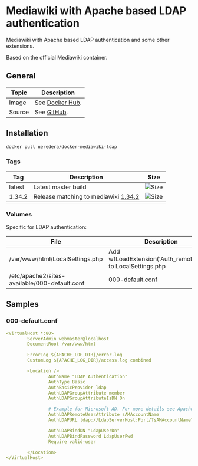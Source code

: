 # Mediawiki with Apache based LDAP authentication

Mediawiki with Apache based LDAP authentication and some other extensions.

Based on the official Mediawiki container.

## General

| Topic  | Description                                                             |
|--------|-------------------------------------------------------------------------|
| Image  | See [Docker Hub](https://hub.docker.com/repository/docker/neredera/mediawiki-ldap). |
| Source | See [GitHub](https://github.com/neredera/docker-mediawiki-ldap).      |

## Installation

```sh
docker pull neredera/docker-mediawiki-ldap
```

### Tags

| Tag    | Description                                                                                                   | Size                                                                                                                             |
|--------|---------------------------------------------------------------------------------------------------------------|------------------------------------------------------------------------------------------------------------------------------|
| latest | Latest master build                                                                                           | ![Size](https://shields.beevelop.com/docker/image/image-size/neredera/docker-mediawiki-ldap/latest.svg?style=flat-square) |
| 1.34.2 | Release matching to mediawiki [1.34.2](https://github.com/neredera/docker-mediawiki-ldap/releases/tag/1.34.2) | ![Size](https://shields.beevelop.com/docker/image/image-size/neredera/docker-mediawiki-ldap/1.32.2.svg?style=flat-square) |

### Volumes

Specific for LDAP authentication:

| File                                          | Description                                                         |
|-----------------------------------------------|---------------------------------------------------------------------|
| /var/www/html/LocalSettings.php               | Add wfLoadExtension('Auth_remoteuser'); to LocalSettings.php        |
| /etc/apache2/sites-available/000-default.conf | 000-default.conf |

## Samples

### 000-default.conf

```yaml
<VirtualHost *:80>
        ServerAdmin webmaster@localhost
        DocumentRoot /var/www/html

        ErrorLog ${APACHE_LOG_DIR}/error.log
        CustomLog ${APACHE_LOG_DIR}/access.log combined

        <Location />
                AuthName "LDAP Authentication"
                AuthType Basic
                AuthBasicProvider ldap
                AuthLDAPGroupAttribute member
                AuthLDAPGroupAttributeIsDN On

                # Example for Microsoft AD. For more details see Apache authnz_ldap documentation.
                AuthLDAPRemoteUserAttribute sAMAccountName
                AuthLDAPURL ldap://LdapServerHost:Port/?sAMAccountName?sub

                AuthLDAPBindDN "LdapUserDn"
                AuthLDAPBindPassword LdapUserPwd
                Require valid-user

        </Location>
</VirtualHost>
```

